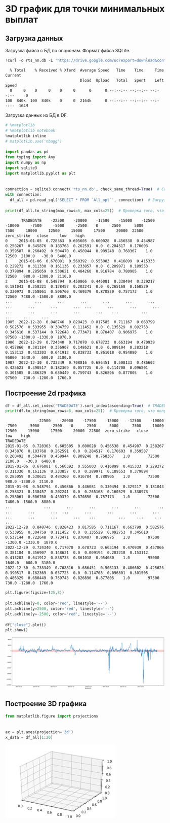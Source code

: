 # 3D график для точки минимальных выплат

## Загрузка данных

Загрузка файла с БД по опционам. Формат файла SQLite.


```python
!curl -o rts_nn.db -L 'https://drive.google.com/uc?export=download&confirm=yes&id=1ML9AKyQexvic_ut2aMstI_7DQ2b6vHrv'  # Закачка файла БД
```

      % Total    % Received % Xferd  Average Speed   Time    Time     Time  Current
                                     Dload  Upload   Total   Spent    Left  Speed
      0     0    0     0    0     0      0      0 --:--:-- --:--:-- --:--:--     0
    100  840k  100  840k    0     0  2164k      0 --:--:-- --:--:-- --:--:--  164M
    

Загрузка данных из БД в DF.


```python
# %matplotlib
# %matplotlib notebook
%matplotlib inline
# matplotlib.use('nbagg')

import pandas as pd
from typing import Any
import numpy as np
import sqlite3
import matplotlib.pyplot as plt


connection = sqlite3.connect('rts_nn.db', check_same_thread=True)  # Создание соединения с БД
with connection:
  df_all = pd.read_sql('SELECT * FROM `All_opt`', connection)  # Загрузка данных из БД

print(df_all.to_string(max_rows=6, max_cols=25))  # Проверка того, что загрузилось
```

           TRADEDATE    -22500    -20000    -17500    -15000    -12500    -10000     -7500     -5000     -2500    0      2500      5000      7500     10000     12500     15000     17500     20000  22500  zero_strike   close     low    high
    0     2015-01-05  0.728363  0.605605  0.600028  0.456538  0.454987  0.258267  0.345876  0.183768  0.262591  0.0  0.284517  0.170603  0.359587  0.260492  0.504470  0.458944  0.909248  0.768367    1.0        72500  2100.0   -30.0  6480.0
    1     2015-01-06  0.676081  0.560392  0.555003  0.416899  0.415333  0.229272  0.311330  0.161136  0.233857  0.0  0.289971  0.189553  0.379894  0.285059  0.530621  0.484260  0.916784  0.780905    1.0        72500   980.0 -1300.0  2110.0
    2     2015-01-08  0.548794  0.450866  0.446081  0.330494  0.329217  0.181043  0.258321  0.138457  0.202241  0.0  0.265168  0.160529  0.330973  0.258061  0.506760  0.469379  0.870850  0.757173    1.0        72500  7480.0 -1500.0  8880.0
    ...          ...       ...       ...       ...       ...       ...       ...       ...       ...       ...  ...       ...       ...       ...       ...       ...       ...       ...       ...    ...          ...     ...     ...     ...
    1985  2022-12-28  0.848746  0.828423  0.817585  0.711167  0.663799  0.582576  0.533955  0.304759  0.111452  0.0  0.135529  0.092753  0.345610  0.537144  0.722648  0.773471  0.870407  0.906975    1.0        97500 -1300.0 -1330.0  1870.0
    1986  2022-12-29  0.724340  0.717070  0.678723  0.663194  0.470939  0.457866  0.381184  0.356907  0.148621  0.0  0.009194  0.283218  0.153112  0.413203  0.641912  0.838733  0.861018  0.954080    1.0        95000  1640.0   600.0  3180.0
    1987  2022-12-30  0.733349  0.708816  0.686451  0.508133  0.486602  0.425623  0.390517  0.182369  0.057725  0.0  0.114708  0.096801  0.301505  0.486329  0.680449  0.759743  0.826896  0.877805    1.0        97500   730.0 -1280.0  1760.0
    

## Построение 2d графика


```python
df = df_all.set_index('TRADEDATE').sort_index(ascending=True)  # TRADEDATE в индекс
print(df.to_string(max_rows=6, max_cols=25))  # Проверка того, что получилось
```

                  -22500    -20000    -17500    -15000    -12500    -10000     -7500     -5000     -2500    0      2500      5000      7500     10000     12500     15000     17500     20000  22500  zero_strike   close     low    high
    TRADEDATE                                                                                                                                                                                                                            
    2015-01-05  0.728363  0.605605  0.600028  0.456538  0.454987  0.258267  0.345876  0.183768  0.262591  0.0  0.284517  0.170603  0.359587  0.260492  0.504470  0.458944  0.909248  0.768367    1.0        72500  2100.0   -30.0  6480.0
    2015-01-06  0.676081  0.560392  0.555003  0.416899  0.415333  0.229272  0.311330  0.161136  0.233857  0.0  0.289971  0.189553  0.379894  0.285059  0.530621  0.484260  0.916784  0.780905    1.0        72500   980.0 -1300.0  2110.0
    2015-01-08  0.548794  0.450866  0.446081  0.330494  0.329217  0.181043  0.258321  0.138457  0.202241  0.0  0.265168  0.160529  0.330973  0.258061  0.506760  0.469379  0.870850  0.757173    1.0        72500  7480.0 -1500.0  8880.0
    ...              ...       ...       ...       ...       ...       ...       ...       ...       ...  ...       ...       ...       ...       ...       ...       ...       ...       ...    ...          ...     ...     ...     ...
    2022-12-28  0.848746  0.828423  0.817585  0.711167  0.663799  0.582576  0.533955  0.304759  0.111452  0.0  0.135529  0.092753  0.345610  0.537144  0.722648  0.773471  0.870407  0.906975    1.0        97500 -1300.0 -1330.0  1870.0
    2022-12-29  0.724340  0.717070  0.678723  0.663194  0.470939  0.457866  0.381184  0.356907  0.148621  0.0  0.009194  0.283218  0.153112  0.413203  0.641912  0.838733  0.861018  0.954080    1.0        95000  1640.0   600.0  3180.0
    2022-12-30  0.733349  0.708816  0.686451  0.508133  0.486602  0.425623  0.390517  0.182369  0.057725  0.0  0.114708  0.096801  0.301505  0.486329  0.680449  0.759743  0.826896  0.877805    1.0        97500   730.0 -1280.0  1760.0
    


```python
plt.figure(figsize=(25,8))

plt.axhline(y=0, color='red', linestyle='--')
plt.axhline(y=2500, color='red', linestyle='--')
plt.axhline(y=-2500, color='red', linestyle='--')

df["close"].plot()
plt.show()
```


    
![png](3D%20%D1%82%D0%BE%D1%87%D0%BA%D0%B0%20%D0%BC%D0%B8%D0%BD%D0%B8%D0%BC%D0%B0%D0%BB%D1%8C%D0%BD%D1%8B%D1%85%20%D0%B2%D1%8B%D0%BF%D0%BB%D0%B0%D1%82_files/3D%20%D1%82%D0%BE%D1%87%D0%BA%D0%B0%20%D0%BC%D0%B8%D0%BD%D0%B8%D0%BC%D0%B0%D0%BB%D1%8C%D0%BD%D1%8B%D1%85%20%D0%B2%D1%8B%D0%BF%D0%BB%D0%B0%D1%82_8_0.png)
    


## Построение 3D графика


```python
from matplotlib.figure import projections


ax = plt.axes(projection='3d')
x_data = df_all[1:20]

```


    
![png](3D%20%D1%82%D0%BE%D1%87%D0%BA%D0%B0%20%D0%BC%D0%B8%D0%BD%D0%B8%D0%BC%D0%B0%D0%BB%D1%8C%D0%BD%D1%8B%D1%85%20%D0%B2%D1%8B%D0%BF%D0%BB%D0%B0%D1%82_files/3D%20%D1%82%D0%BE%D1%87%D0%BA%D0%B0%20%D0%BC%D0%B8%D0%BD%D0%B8%D0%BC%D0%B0%D0%BB%D1%8C%D0%BD%D1%8B%D1%85%20%D0%B2%D1%8B%D0%BF%D0%BB%D0%B0%D1%82_10_0.png)
    

